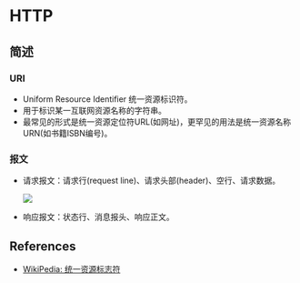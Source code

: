 # HTTP

## 简述

### URI

- Uniform Resource Identifier 统一资源标识符。
- 用于标识某一互联网资源名称的字符串。
- 最常见的形式是统一资源定位符URL(如网址)，更罕见的用法是统一资源名称URN(如书籍ISBN编号)。

### 报文

- 请求报文：请求行(request line)、请求头部(header)、空行、请求数据。

  ![](https://pic002.cnblogs.com/images/2012/426620/2012072810301161.png)

- 响应报文：状态行、消息报头、响应正文。

  



## References

- [WikiPedia: 统一资源标志符](https://zh.wikipedia.org/wiki/%E7%BB%9F%E4%B8%80%E8%B5%84%E6%BA%90%E6%A0%87%E5%BF%97%E7%AC%A6)
